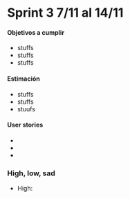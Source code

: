 # Sprint 3    7/11 al 14/11

#### Objetivos a cumplir

- stuffs
- stuffs
- stuffs
#### Estimación
- stuffs
- stuffs
- stuufs
#### User stories
-
-
-
### High, low, sad 

* High:

